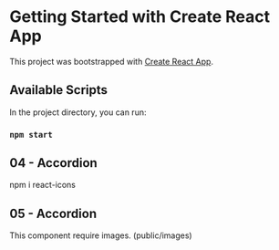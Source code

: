 # Getting Started with Create React App

This project was bootstrapped with [Create React App](https://github.com/facebook/create-react-app).

## Available Scripts

In the project directory, you can run:

### `npm start`

## 04 - Accordion ##

npm i react-icons

## 05 - Accordion ##

This component require images. 
(public/images)
